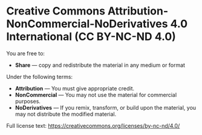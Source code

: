 # Creative Commons Attribution-NonCommercial-NoDerivatives 4.0 International (CC BY-NC-ND 4.0)

You are free to:
- **Share** — copy and redistribute the material in any medium or format

Under the following terms:
- **Attribution** — You must give appropriate credit.
- **NonCommercial** — You may not use the material for commercial purposes.
- **NoDerivatives** — If you remix, transform, or build upon the material, you may not distribute the modified material.

Full license text: https://creativecommons.org/licenses/by-nc-nd/4.0/
